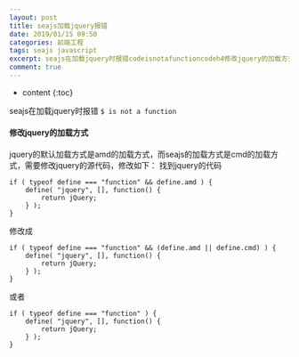 ```yaml
---
layout: post
title: seajs加载jquery报错
date: 2019/01/15 09:50
categories: 前端工程
tags: seajs javascript
excerpt: seajs在加载jquery时报错codeisnotafunctioncodeh4修改jquery的加载方式h4jquery的默认加载方式是amd的加载方式而seajs的加载方式是cmd的加载方式需要修改jquery的源代码修改如下找到jquery的代码precodeclasslanguagejavascriptiftypeofdefinefunctionampampdefineamddefine
comment: true
---
```


* content
{:toc}

seajs在加载jquery时报错 `$ is not a function`

#### 修改jquery的加载方式

jquery的默认加载方式是amd的加载方式，而seajs的加载方式是cmd的加载方式，需要修改jquery的源代码，修改如下： 找到jquery的代码

    
    
    if ( typeof define === "function" && define.amd ) {
        define( "jquery", [], function() {
            return jQuery;
        } );
    }
    

修改成

    
    
    if ( typeof define === "function" && (define.amd || define.cmd) ) {
        define( "jquery", [], function() {
            return jQuery;
        } );
    }
    

或者

    
    
    if ( typeof define === "function" ) {
        define( "jquery", [], function() {
            return jQuery;
        } );
    }
    


    